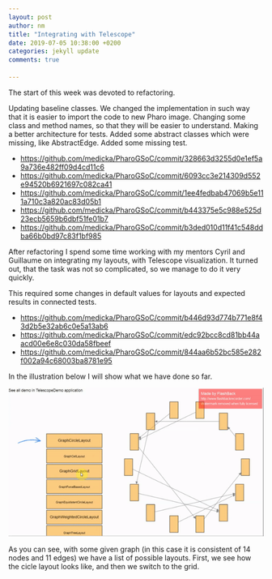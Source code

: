 ```yaml
---
layout: post
author: nm
title: "Integrating with Telescope"
date: 2019-07-05 10:38:00 +0200
categories: jekyll update
comments: true

---
```


<p> The start of this week was devoted to refactoring.</p>

Updating baseline classes. We changed the implementation in such way that it is easier to import the code to new Pharo image. Changing some class and method names, so that they will be easier to understand. Making a better architecture for tests. Added some abstract classes which were missing, like AbstractEdge. Added some missing test.

- <https://github.com/medicka/PharoGSoC/commit/328663d3255d0e1ef5a9a736e482ff09d4cd11c6>
- <https://github.com/medicka/PharoGSoC/commit/6093cc3e214309d552e94520b6921697c082ca41>
- <https://github.com/medicka/PharoGSoC/commit/1ee4fedbab47069b5e111a710c3a820ac83d05b1>
- <https://github.com/medicka/PharoGSoC/commit/b443375e5c988e525d23ecb5659b6dbf51fe01b7>
- <https://github.com/medicka/PharoGSoC/commit/b3ded010d11f41c548ddba66b0bd97c83f1bf985>

<p> After refactoring I spend some time working with my mentors Cyril and Guillaume on integrating my layouts, with Telescope visualization. It turned out, that the task was not so complicated, so we manage to do it very quickly. </p>

This required some changes in default values for layouts and expected results in connected tests.  

- <https://github.com/medicka/PharoGSoC/commit/b446d93d774b771e8f43d2b5e32ab6c0e5a13ab6>
- <https://github.com/medicka/PharoGSoC/commit/edc92bcc8cd81bb44aacd00e6e8c030da58fbeef>
- <https://github.com/medicka/PharoGSoC/commit/844aa6b52bc585e282f002a94c68003ba8781e95>


<p>In the illustration below I will show what we have done so far.</p>

![](/images/ezgif.com-video-to-gif.gif)

As you can see, with some given graph (in this case it is consistent of 14 nodes and 11 edges) we have a list of possible layouts. First, we see how the cicle layout looks like, and then we switch to the grid.

